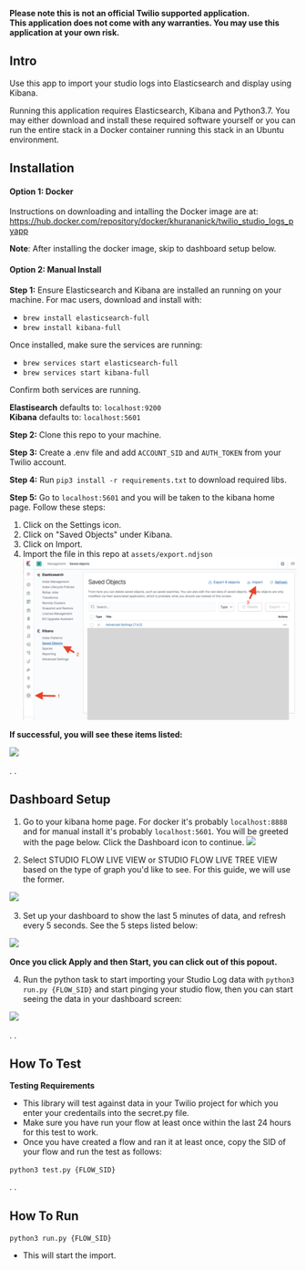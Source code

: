 **Please note this is not an official Twilio supported application.**\
**This application does not come with any warranties. You may use this application at your own risk.** 

## Intro
Use this app to import your studio logs into Elasticsearch and display using Kibana. 

Running this application requires Elasticsearch, Kibana and Python3.7. You may either download and install these required software yourself or you can run the entire stack in a Docker container running this stack in an Ubuntu environment.  

## Installation
#### Option 1: Docker
Instructions on downloading and intalling the Docker image are at: https://hub.docker.com/repository/docker/khurananick/twilio_studio_logs_pyapp

**Note**: After installing the docker image, skip to dashboard setup below.

#### Option 2: Manual Install
**Step 1:** Ensure Elasticsearch and Kibana are installed an running on your machine. For mac users, download and install with:

- `brew install elasticsearch-full`
- `brew install kibana-full`

Once installed, make sure the services are running:

- `brew services start elasticsearch-full`
- `brew services start kibana-full`

Confirm both services are running.

**Elastisearch** defaults to: `localhost:9200`\
**Kibana** defaults to: `localhost:5601`

**Step 2:** Clone this repo to your machine.

**Step 3:** Create a .env file and add `ACCOUNT_SID` and `AUTH_TOKEN` from your Twilio account.

**Step 4:** Run `pip3 install -r requirements.txt` to download required libs.

**Step 5:** Go to `localhost:5601` and you will be taken to the kibana home page. Follow these steps:
1. Click on the Settings icon.
2. Click on "Saved Objects" under Kibana.
3. Click on Import.
4. Import the file in this repo at `assets/export.ndjson`
![Kibana Import](./screenshots/kibana-import.png)

**If successful, you will see these items listed:**

![](https://raw.githubusercontent.com/khurananick/TwilioStudioExecutionLogImport/master/screenshots/kibana-import-sucess.png)

.
.

## Dashboard Setup
1. Go to your kibana home page. For docker it's probably `localhost:8888` and for manual install it's probably `localhost:5601`. You will be greeted with the page below. Click the Dashboard icon to continue.
![](https://raw.githubusercontent.com/khurananick/TwilioStudioExecutionLogImport/master/screenshots/kibana-home-annotated.png)

2. Select STUDIO FLOW LIVE VIEW or STUDIO FLOW LIVE TREE VIEW based on the type of graph you'd like to see. For this guide, we will use the former. 

![](https://raw.githubusercontent.com/khurananick/TwilioStudioExecutionLogImport/master/screenshots/kibana-dashboard-list.png)

3. Set up your dashboard to show the last 5 minutes of data, and refresh every 5 seconds. See the 5 steps listed below: 

![](https://raw.githubusercontent.com/khurananick/TwilioStudioExecutionLogImport/master/screenshots/kibana-dashboard-settings.png)

**Once you click Apply and then Start, you can click out of this popout.**

4. Run the python task to start importing your Studio Log data with `python3 run.py {FLOW_SID}` and start pinging your studio flow, then you can start seeing the data in your dashboard screen:

![](https://raw.githubusercontent.com/khurananick/TwilioStudioExecutionLogImport/master/screenshots/kibana-dashboard.png)

.
.

## How To Test
**Testing Requirements**
- This library will test against data in your Twilio project for which you enter your credentails into the secret.py file.
- Make sure you have run your flow at least once within the last 24 hours for this test to work.
- Once you have created a flow and ran it at least once, copy the SID of your flow and run the test as follows: 

`python3 test.py {FLOW_SID}`

.
.

## How To Run

`python3 run.py {FLOW_SID}`

- This will start the import.

